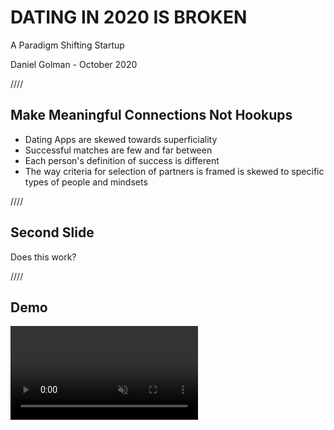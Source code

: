 DATING IN 2020 IS BROKEN
===============

A Paradigm Shifting Startup

Daniel Golman - October 2020

////

Make Meaningful Connections Not Hookups
-----------

* Dating Apps are skewed towards superficiality
* Successful matches are few and far between
* Each person's definition of success is different
* The way criteria for selection of partners is framed is skewed to specific types of people and mindsets

////

Second Slide
------------

Does this work?

////

Demo
------------

<div id="videoplayer"><video controls muted autoplay src="assets/dating_concept_v1.mov" frameborder="0" allowfullscreen></video></div>
